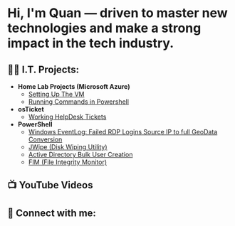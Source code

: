 <h1>Hi, I'm Quan — driven to master new technologies and make a strong impact in the tech industry. <br/></h1>

<h2>👨‍💻 I.T. Projects:</h2>

- <b>Home Lab Projects (Microsoft Azure)</b>
  - [Setting Up The VM]()
  - [Running Commands in Powershell]()
- <b>osTicket</b>
  - [Working HelpDesk Tickets](https://github.com/QuanM11/osTicket/blob/main/README.md)
- <b>PowerShell</b>
  - [Windows EventLog: Failed RDP Logins Source IP to full GeoData Conversion]()
  - [JWipe (Disk Wiping Utility)]()
  - [Active Directory Bulk User Creation]()
  - [FIM (File Integrity Monitor)]()


<h2>📺 YouTube Videos</h2>


<h2> 🤳 Connect with me:</h2>




